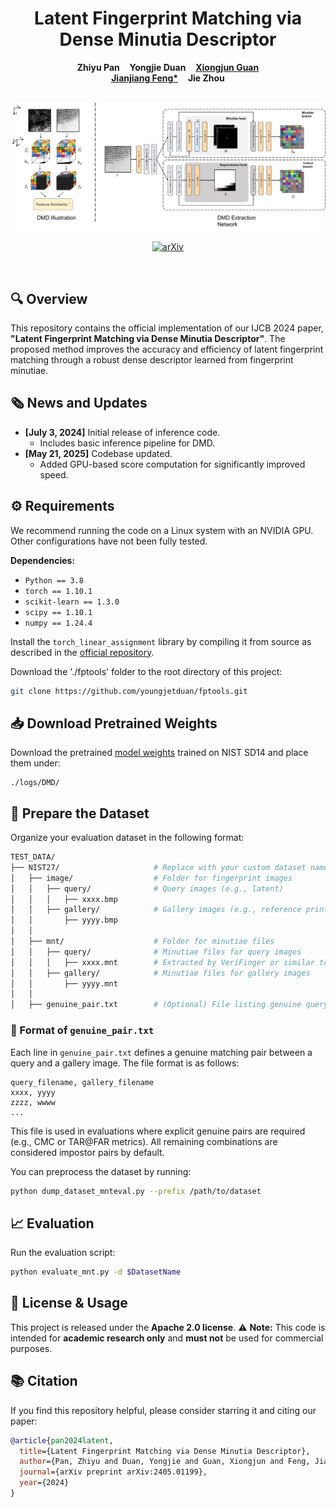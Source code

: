 <p align="center">
  <h1 align="center">Latent Fingerprint Matching via Dense Minutia Descriptor</h1>
  <p align="center">
    <strong>Zhiyu Pan</strong>
    &nbsp;&nbsp;
    <strong>Yongjie Duan</strong>
    &nbsp;&nbsp;
    <a href="https://xiongjunguan.github.io/"><strong>Xiongjun Guan</strong></a>
    <br>
    <a href="http://ivg.au.tsinghua.edu.cn/~jfeng/"><strong>Jianjiang Feng*</strong></a>
    &nbsp;&nbsp;
    <strong>Jie Zhou</strong>
  </p>
  <br>
  <div align="center">
    <img src="./figures/dmd_illustration.png" width="700">
  </div>
  <p align="center">
    <a href="https://arxiv.org/abs/2405.01199"><img alt='arXiv' src='https://img.shields.io/badge/arXiv-2405.01199-b31b1b.svg'></a>
  </p>
  <br>
</p>

## 🔍 Overview

This repository contains the official implementation of our IJCB 2024 paper, **"Latent Fingerprint Matching via Dense Minutia Descriptor"**. The proposed method improves the accuracy and efficiency of latent fingerprint matching through a robust dense descriptor learned from fingerprint minutiae.

## 🗞️ News and Updates

- **[July 3, 2024]** Initial release of inference code.
    - Includes basic inference pipeline for DMD.
- **[May 21, 2025]** Codebase updated.
    - Added GPU-based score computation for significantly improved speed.

## ⚙️ Requirements

We recommend running the code on a Linux system with an NVIDIA GPU. Other configurations have not been fully tested.

**Dependencies:**
- `Python == 3.8`
- `torch == 1.10.1`
- `scikit-learn == 1.3.0`
- `scipy == 1.10.1`
- `numpy == 1.24.4`

Install the `torch_linear_assignment` library by compiling it from source as described in the [official repository](https://github.com/ivan-chai/torch-linear-assignment).

Download the './fptools' folder to the root directory of this project:
```bash
git clone https://github.com/youngjetduan/fptools.git
````

## 📥 Download Pretrained Weights

Download the pretrained [model weights](https://cloud.tsinghua.edu.cn/f/fd5ca22af0eb44afa124/?dl=1) trained on NIST SD14 and place them under:

```
./logs/DMD/
```

## 📁 Prepare the Dataset

Organize your evaluation dataset in the following format:

```bash
TEST_DATA/
├── NIST27/                     # Replace with your custom dataset name
│   ├── image/                  # Folder for fingerprint images
│   │   ├── query/              # Query images (e.g., latent)
│   │   │   ├── xxxx.bmp
│   │   ├── gallery/            # Gallery images (e.g., reference prints)
│   │       ├── yyyy.bmp
│   │
│   ├── mnt/                    # Folder for minutiae files
│   │   ├── query/              # Minutiae files for query images
│   │   │   ├── xxxx.mnt        # Extracted by VeriFinger or similar tools
│   │   ├── gallery/            # Minutiae files for gallery images
│   │       ├── yyyy.mnt
│   │
│   ├── genuine_pair.txt        # (Optional) File listing genuine query-gallery pairs
```

### 📄 Format of `genuine_pair.txt`

Each line in `genuine_pair.txt` defines a genuine matching pair between a query and a gallery image. The file format is as follows:

```
query_filename, gallery_filename
xxxx, yyyy
zzzz, wwww
...
```

This file is used in evaluations where explicit genuine pairs are required (e.g., CMC or TAR\@FAR metrics). All remaining combinations are considered impostor pairs by default.

You can preprocess the dataset by running:

```bash
python dump_dataset_mnteval.py --prefix /path/to/dataset
```

## 📈 Evaluation

Run the evaluation script:

```bash
python evaluate_mnt.py -d $DatasetName
```

## 📄 License & Usage

This project is released under the **Apache 2.0 license**.
⚠️ **Note:** This code is intended for **academic research only** and **must not** be used for commercial purposes.

## 📚 Citation

If you find this repository helpful, please consider starring it and citing our paper:

```bibtex
@article{pan2024latent,
  title={Latent Fingerprint Matching via Dense Minutia Descriptor},
  author={Pan, Zhiyu and Duan, Yongjie and Guan, Xiongjun and Feng, Jianjiang and Zhou, Jie},
  journal={arXiv preprint arXiv:2405.01199},
  year={2024}
}
```
